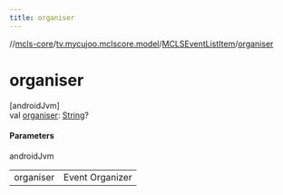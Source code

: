 ```yaml
---
title: organiser
---
```

//[mcls-core](../../../index.html)/[tv.mycujoo.mclscore.model](../index.html)/[MCLSEventListItem](index.html)/[organiser](organiser.html)



# organiser



[androidJvm]\
val [organiser](organiser.html): [String](https://kotlinlang.org/api/latest/jvm/stdlib/kotlin/-string/index.html)?



#### Parameters


androidJvm

| | |
|---|---|
| organiser | Event Organizer |




